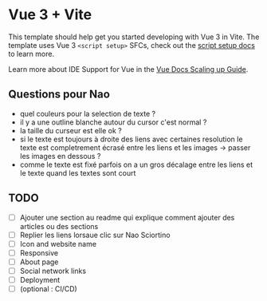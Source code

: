 # Vue 3 + Vite

This template should help get you started developing with Vue 3 in Vite. The template uses Vue 3 `<script setup>` SFCs, check out the [script setup docs](https://v3.vuejs.org/api/sfc-script-setup.html#sfc-script-setup) to learn more.

Learn more about IDE Support for Vue in the [Vue Docs Scaling up Guide](https://vuejs.org/guide/scaling-up/tooling.html#ide-support).

## Questions pour Nao

- quel couleurs pour la selection de texte ?
- il y a une outline blanche autour du cursor c'est normal ?
- la taille du curseur est elle ok ?
- si le texte est toujours à droite des liens avec certaines resolution le texte est completrement écrasé entre les liens et les images -> passer les images en dessous ?
- comme le texte est fixé parfois on a un gros décalage entre les liens et le texte quand les textes sont court

## TODO

- [ ] Ajouter une section au readme qui explique comment ajouter des articles ou des sections
- [ ] Replier les liens lorsaue clic sur Nao Sciortino
- [ ] Icon and website name
- [ ] Responsive
- [ ] About page
- [ ] Social network links
- [ ] Deployment
- [ ] (optional : CI/CD)
